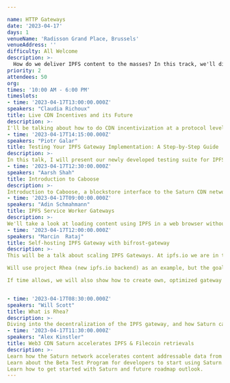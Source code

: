 ```yaml
---

name: HTTP Gateways
date: '2023-04-17'
days: 1
venueName: 'Radisson Grand Place, Brussels'
venueAddress: ''
difficulty: All Welcome
description: >-
  How do we deliver IPFS content to the masses? In this track, we'll dive into the magical and maddening topic of HTTP Gateways. Topics include the evolving semantics of /ipfs/cid, .car blocks and rendered flat files, and large-scale efforts to improve gateway architectures such as Project Saturn and Project Rhea.
priority: 2
attendees: 50
org: 
times: '10:00 AM - 6:00 PM'
timeslots:
- time: '2023-04-17T13:00:00.000Z'
speakers: "Claudia Richoux"
title: Live CDN Incentives and its Future
description: >-
I'll be talking about how to do CDN incentivization at a protocol level correctly- the game theory is pretty simple and I independently converged on a design pretty similar to the one on Skynet. Adding a simple piece of novel cryptography to the payment channels, and integrating that into the transport layer, reduces latency/RTTs and allows for "delegated payments" where a content creator can send a short commitment to a user to "give them a coupon" for the delivery of a particular file.
- time: '2023-04-17T14:15:00.000Z'
speakers: "Piotr Galar"
title: Testing Your IPFS Gateway Implementation: A Step-by-Step Guide
description: >-
In this talk, I will present our newly developed testing suite for IPFS gateways, which helps implementers ensure their gateway implementations conform to the IPFS gateway specification. I'll discuss the structure of the test suite, adding new tests, and demonstrate how it is currently being used to verify the Kubo and Bifrost gateway implementations. Additionally, I'll provide a step-by-step guide for setting up the suite in a CI environment, enabling implementers to receive continuous feedback and detailed reports on their gateway's features and compliance with the gateway specification.
- time: '2023-04-17T12:30:00.000Z'
speakers: "Aarsh Shah"
title: Introduction to Caboose
description: >-
Introduction to Caboose, a blockstore interface to the Saturn CDN network.
- time: '2023-04-17T09:00:00.000Z'
speakers: "Adin Schmahmann"
title: IPFS Service Worker Gateways
description: >-
We'll take a look at loading content using IPFS in a web browser without relying on extensions or trusted HTTP Gateways using service workers. We'll also discuss some of the libraries and recent improvements that have enabled this functionality.
- time: '2023-04-17T12:00:00.000Z'
speakers: "Marcin  Rataj"
title: Self-hosting IPFS Gateway with bifrost-gateway
description: >-
This will be a talk about scaling IPFS Gateways. At ipfs.io we are in the process of moving from a single binary that does everything (Kubo) into discrete, separate services, that can be deployed and managed separately. 

Will use project Rhea (new ipfs.io backend) as an example, but the goal will be to show how to do easy self-hosting and run own gateway using our turn-key bifrost-gateway docker image with either Saturn CDN or a regular Kubo as a backend.

If time allows, we will also show how to create own, optimized gateway implementation using go-libipfs/gateway with custom backend that implements the new GO API.


- time: '2023-04-17T08:30:00.000Z'
speakers: "Will Scott"
title: What is Rhea?
description: >-
Diving into the decentralization of the IPFS gateway, and how Saturn can provide a replacement for centralized infrastructure
- time: '2023-04-17T11:30:00.000Z'
speakers: "Alex Kinstler"
title: Web3 CDN Saturn accelerates IPFS & Filecoin retrievals
description: >-
Learn how the Saturn network accelerates content addressable data from IPFS and Filecoin
Learn about the Beta Test Program for developers to start using Saturn.
Learn how to get started with Saturn and future roadmap outlook.
---
```

